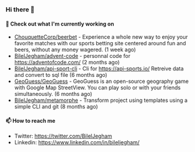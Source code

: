 ### Hi there 👋

#### 👷 Check out what I'm currently working on

- [ChouquetteCorp/beerbet](https://github.com/ChouquetteCorp/beerbet) - Experience a whole new way to enjoy your favorite matches with our sports betting site centered around fun and beers, without any money wagered. (1 week ago)
- [BilelJegham/advent-code](https://github.com/BilelJegham/advent-code) - personnal code for https://adventofcode.com/ (2 months ago)
- [BilelJegham/api-sport-cli](https://github.com/BilelJegham/api-sport-cli) - Cli for https://api-sports.io/ Retreive data and convert to sql file (6 months ago)
- [GeoGuess/GeoGuess](https://github.com/GeoGuess/GeoGuess) - GeoGuess is an open-source geography game with Google Map StreetView. You can play solo or with your friends simultaneously. (6 months ago)
- [BilelJegham/metamorphe](https://github.com/BilelJegham/metamorphe) - Transform project using templates using a simple CLI and git (8 months ago)


#### 📫 How to reach me

- Twitter: https://twitter.com/BilelJegham
- Linkedin: https://www.linkedin.com/in/bileljegham/
